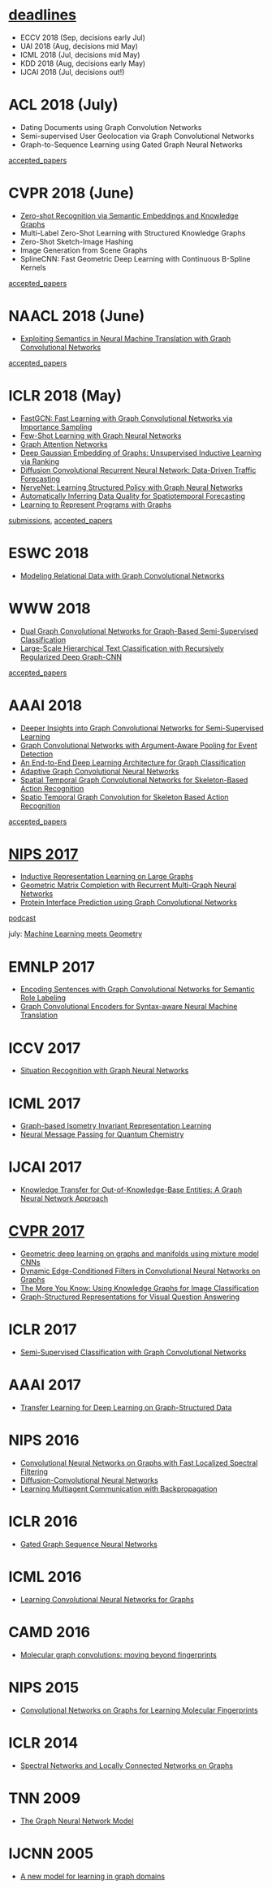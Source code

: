 # [deadlines](https://aideadlin.es/)

- ECCV 2018 (Sep, decisions early Jul)
- UAI 2018 (Aug, decisions mid May)
- ICML 2018 (Jul, decisions mid May)
- KDD 2018 (Aug, decisions early May)
- IJCAI 2018 (Jul, decisions out!)

# ACL 2018 (July)
- Dating Documents using Graph Convolution Networks
- Semi-supervised User Geolocation via Graph Convolutional Networks
- Graph-to-Sequence Learning using Gated Graph Neural Networks

 [accepted_papers](http://acl2018.org/conference/accepted-papers/)

# CVPR 2018 (June)
 - [Zero-shot Recognition via Semantic Embeddings and Knowledge Graphs](https://github.com/naganandy/geometric-deep-learning-literature/blob/master/conference-journal-articles/zero_shot_gcn_cvpr18/README.md)
 - Multi-Label Zero-Shot Learning with Structured Knowledge Graphs
 - Zero-Shot Sketch-Image Hashing
 - Image Generation from Scene Graphs
 - SplineCNN: Fast Geometric Deep Learning with Continuous B-Spline Kernels
 
 [accepted_papers](http://cvpr2018.thecvf.com/program/main_conference)

# NAACL 2018 (June)
- [Exploiting Semantics in Neural Machine Translation with Graph Convolutional Networks](https://github.com/naganandy/geometric-deep-learning-literature/blob/master/conference-journal-articles/semantic_gcn_naacl18/README.md)

[accepted_papers](https://naacl2018.wordpress.com/2018/03/02/list-of-accepted-papers/)

# ICLR 2018 (May)
- [FastGCN: Fast Learning with Graph Convolutional Networks via Importance Sampling](https://github.com/naganandy/geometric-deep-learning-literature/blob/master/conference-journal-articles/fastgcn_iclr18/README.md)
- [Few-Shot Learning with Graph Neural Networks](https://github.com/naganandy/geometric-deep-learning-literature/blob/master/conference-journal-articles/few_shot_gcn_iclr18/README.md)
- [Graph Attention Networks](https://github.com/naganandy/geometric-deep-learning-literature/blob/master/conference-journal-articles/gan_iclr18/README.md)
- [Deep Gaussian Embedding of Graphs: Unsupervised Inductive Learning via Ranking](https://github.com/naganandy/geometric-deep-learning-literature/blob/master/conference-journal-articles/graph2gauss_iclr18/README.md)
- [Diffusion Convolutional Recurrent Neural Network: Data-Driven Traffic Forecasting](https://github.com/naganandy/geometric-deep-learning-literature/blob/master/conference-journal-articles/dcrnn_iclr18/README.md)
- [NerveNet: Learning Structured Policy with Graph Neural Networks](https://github.com/naganandy/geometric-deep-learning-literature/blob/master/conference-journal-articles/nervenet_iclr18/README.md)
- [Automatically Inferring Data Quality for Spatiotemporal Forecasting](https://github.com/naganandy/geometric-deep-learning-literature/blob/master/conference-journal-articles/stgcn_iclr18/README.md)
- [Learning to Represent Programs with Graphs](https://github.com/naganandy/geometric-deep-learning-literature/blob/master/conference-journal-articles/pr_gnn_iclr18/README.md)

[submissions](https://openreview.net/submissions?id=ICLR.cc/2018), [accepted_papers](https://iclr.cc/Conferences/2018/Schedule?type=Poster)

# ESWC 2018
- [Modeling Relational Data with Graph Convolutional Networks](https://github.com/naganandy/geometric-deep-learning-literature/blob/master/conference-journal-articles/rgcn_eswc18/README.md)

# WWW 2018
- [Dual Graph Convolutional Networks for Graph-Based Semi-Supervised Classification](https://github.com/naganandy/geometric-deep-learning-literature/blob/master/conference-journal-articles/dual_gcn_www18/README.md)
- [Large-Scale Hierarchical Text Classification with Recursively Regularized Deep Graph-CNN](https://github.com/naganandy/geometric-deep-learning-literature/blob/master/conference-journal-articles/gcn_text_www18/README.md)

[accepted_papers](https://www2018.thewebconf.org/proceedings/)

# AAAI 2018
- [Deeper Insights into Graph Convolutional Networks for Semi-Supervised Learning](https://github.com/naganandy/geometric-deep-learning-literature/blob/master/conference-journal-articles/co_self_gcn_aaai18/README.md)
- [Graph Convolutional Networks with Argument-Aware Pooling for Event Detection](https://github.com/naganandy/geometric-deep-learning-literature/blob/master/conference-journal-articles/event_detection_gcn_aaai18/README.md)
- [An End-to-End Deep Learning Architecture for Graph Classification](https://github.com/naganandy/geometric-deep-learning-literature/blob/master/conference-journal-articles/dgcnn_aaai18/README.md)
- [Adaptive Graph Convolutional Neural Networks](https://github.com/naganandy/geometric-deep-learning-literature/blob/master/conference-journal-articles/agcn_aaai18/README.md)
- [Spatial Temporal Graph Convolutional Networks for Skeleton-Based Action Recognition](https://github.com/naganandy/geometric-deep-learning-literature/blob/master/conference-journal-articles/st_gcn_aaai18/README.md)
- [Spatio Temporal Graph Convolution for Skeleton Based Action Recognition](https://github.com/naganandy/geometric-deep-learning-literature/blob/master/conference-journal-articles/stgcn_aaai18/README.md)

[accepted_papers](https://aaai.org/Conferences/AAAI-18/wp-content/uploads/2017/12/AAAI-18-Accepted-Paper-List.Web_.pdf)

# [NIPS 2017](https://www.youtube.com/watch?v=LvmjbXZyoP0)
- [Inductive Representation Learning on Large Graphs](https://github.com/naganandy/geometric-deep-learning-literature/blob/master/conference-journal-articles/graphsage_nips17/README.md)
- [Geometric Matrix Completion with Recurrent Multi-Graph Neural Networks](https://github.com/naganandy/geometric-deep-learning-literature/blob/master/conference-journal-articles/mgcnn_nips17/README.md)
- [Protein Interface Prediction using Graph Convolutional Networks](https://github.com/naganandy/geometric-deep-learning-literature/blob/master/conference-journal-articles/protein_gcn_nips17/README.md)

[podcast](https://www.youtube.com/watch?v=Qtgep2CEExY)

july: [Machine Learning meets Geometry](https://www.youtube.com/watch?v=pgomVDoEMrc)

# EMNLP 2017
- [Encoding Sentences with Graph Convolutional Networks for Semantic Role Labeling](https://github.com/naganandy/geometric-deep-learning-literature/blob/master/conference-journal-articles/gcn_srl_emnlp17/README.md)
- [Graph Convolutional Encoders for Syntax-aware Neural Machine Translation](https://github.com/naganandy/geometric-deep-learning-literature/blob/master/conference-journal-articles/gcn_nmt_emnlp17/README.md)

# ICCV 2017
- [Situation Recognition with Graph Neural Networks](https://github.com/naganandy/geometric-deep-learning-literature/blob/master/conference-journal-articles/sr_gnn_iccv17/README.md)

# ICML 2017
- [Graph-based Isometry Invariant Representation Learning](https://github.com/naganandy/geometric-deep-learning-literature/blob/master/conference-journal-articles/tigranet_icml17/README.md)
- [Neural Message Passing for Quantum Chemistry](https://github.com/naganandy/geometric-deep-learning-literature/blob/master/conference-journal-articles/mpnn_icml17/README.md)

# IJCAI 2017
- [Knowledge Transfer for Out-of-Knowledge-Base Entities: A Graph Neural Network Approach](https://github.com/naganandy/geometric-deep-learning-literature/blob/master/conference-journal-articles/gnn_ookb_ijcai17/README.md)

# [CVPR 2017](https://youtu.be/8CenT_4HWyY?t=8816)
- [Geometric deep learning on graphs and manifolds using mixture model CNNs](https://github.com/naganandy/geometric-deep-learning-literature/blob/master/conference-journal-articles/monet_cvpr17/README.md)
- [Dynamic Edge-Conditioned Filters in Convolutional Neural Networks on Graphs](https://github.com/naganandy/geometric-deep-learning-literature/blob/master/conference-journal-articles/ecc_cvpr17/README.md)
- [The More You Know: Using Knowledge Graphs for Image Classification](https://github.com/naganandy/geometric-deep-learning-literature/blob/master/conference-journal-articles/gsnn_cvpr17/README.md)
- [Graph-Structured Representations for Visual Question Answering](https://github.com/naganandy/geometric-deep-learning-literature/blob/master/conference-journal-articles/graph_vqa_cvpr17/README.md)

# ICLR 2017
- [Semi-Supervised Classification with Graph Convolutional Networks](https://github.com/naganandy/geometric-deep-learning-literature/blob/master/conference-journal-articles/gcn_iclr17.md)

# AAAI 2017
- [Transfer Learning for Deep Learning on Graph-Structured Data](https://github.com/naganandy/geometric-deep-learning-literature/blob/master/conference-journal-articles/transfer_gcn_aaai17/README.md)

# NIPS 2016
- [Convolutional Neural Networks on Graphs with Fast Localized Spectral Filtering](https://github.com/naganandy/geometric-deep-learning-literature/blob/master/conference-journal-articles/gcn_nips16.md)
- [Diffusion-Convolutional Neural Networks](https://github.com/naganandy/geometric-deep-learning-literature/blob/master/conference-journal-articles/dcnn_nips16/README.md)
- [Learning Multiagent Communication with Backpropagation](https://github.com/naganandy/geometric-deep-learning-literature/blob/master/conference-journal-articles/commnet_nips16/README.md)

# ICLR 2016
- [Gated Graph Sequence Neural Networks](https://github.com/naganandy/geometric-deep-learning-literature/blob/master/conference-journal-articles/ggnn_iclr16.md)

# ICML 2016
- [Learning Convolutional Neural Networks for Graphs](https://github.com/naganandy/geometric-deep-learning-literature/blob/master/conference-journal-articles/gcn_icml16/README.md)

# CAMD 2016
- [Molecular graph convolutions: moving beyond fingerprints](https://github.com/naganandy/geometric-deep-learning-literature/blob/master/conference-journal-articles/molecular_gcn_2016/README.md)

# NIPS 2015
- [Convolutional Networks on Graphs for Learning Molecular Fingerprints](https://github.com/naganandy/geometric-deep-learning-literature/blob/master/conference-journal-articles/graphcnn_nips15/README.md)

# ICLR 2014
- [Spectral Networks and Locally Connected Networks on Graphs](https://github.com/naganandy/geometric-deep-learning-literature/blob/master/conference-journal-articles/graphcnn_iclr14/README.md)

# TNN 2009
- [The Graph Neural Network Model](https://github.com/naganandy/geometric-deep-learning-literature/blob/master/conference-journal-articles/gnn_tnn09/README.md)

# IJCNN 2005
- [A new model for learning in graph domains](https://github.com/naganandy/geometric-deep-learning-literature/blob/master/conference-journal-articles/gnn_ijcnn05/README.md)
